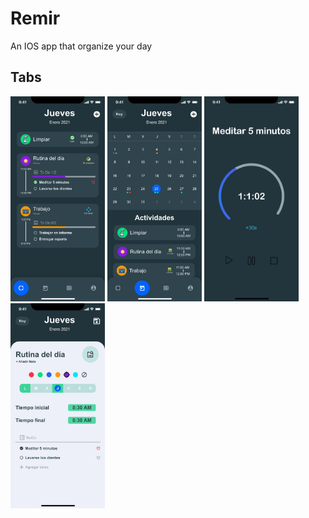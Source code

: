 # Remir
An IOS app that organize your day

## Tabs

<p align="left">
<img width="30%" alt="img" src="https://github.com/b1ack0u7/Remir/blob/main/Design/TodayVW.jpg?raw=true"/>
<img width="30%" alt="img" src="https://github.com/b1ack0u7/Remir/blob/main/Design/HomeVW.jpg?raw=true"/>
<img width="30%" alt="img" src="https://github.com/b1ack0u7/Remir/blob/main/Design/TimerVW.png?raw=true"/>
<img width="30%" alt="img" src="https://github.com/b1ack0u7/Remir/blob/main/Design/Add%20Activity.jpg?raw=truee"/>
</p>
